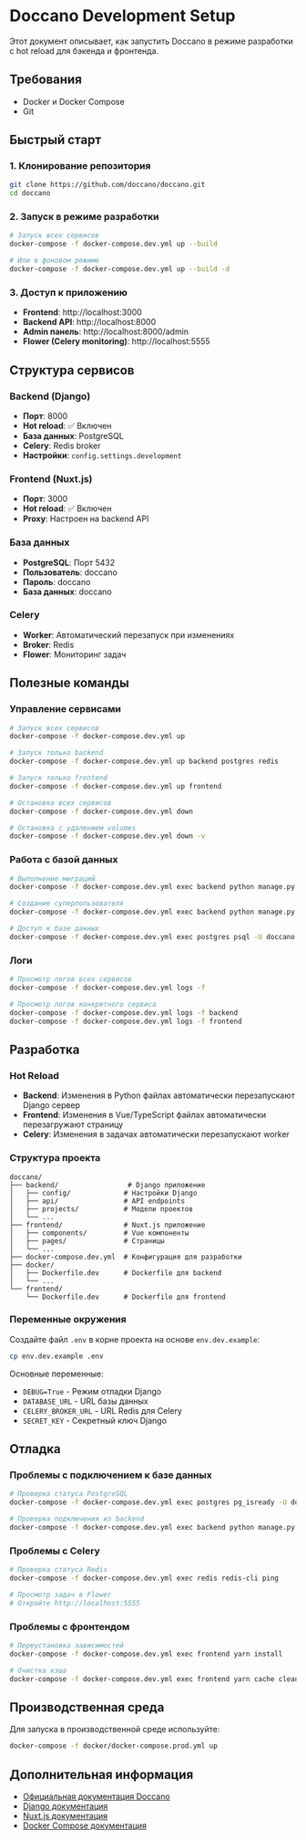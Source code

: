 # Doccano Development Setup

Этот документ описывает, как запустить Doccano в режиме разработки с hot reload для бэкенда и фронтенда.

## Требования

- Docker и Docker Compose
- Git

## Быстрый старт

### 1. Клонирование репозитория

```bash
git clone https://github.com/doccano/doccano.git
cd doccano
```

### 2. Запуск в режиме разработки

```bash
# Запуск всех сервисов
docker-compose -f docker-compose.dev.yml up --build

# Или в фоновом режиме
docker-compose -f docker-compose.dev.yml up --build -d
```

### 3. Доступ к приложению

- **Frontend**: http://localhost:3000
- **Backend API**: http://localhost:8000
- **Admin панель**: http://localhost:8000/admin
- **Flower (Celery monitoring)**: http://localhost:5555

## Структура сервисов

### Backend (Django)
- **Порт**: 8000
- **Hot reload**: ✅ Включен
- **База данных**: PostgreSQL
- **Celery**: Redis broker
- **Настройки**: `config.settings.development`

### Frontend (Nuxt.js)
- **Порт**: 3000
- **Hot reload**: ✅ Включен
- **Proxy**: Настроен на backend API

### База данных
- **PostgreSQL**: Порт 5432
- **Пользователь**: doccano
- **Пароль**: doccano
- **База данных**: doccano

### Celery
- **Worker**: Автоматический перезапуск при изменениях
- **Broker**: Redis
- **Flower**: Мониторинг задач

## Полезные команды

### Управление сервисами

```bash
# Запуск всех сервисов
docker-compose -f docker-compose.dev.yml up

# Запуск только backend
docker-compose -f docker-compose.dev.yml up backend postgres redis

# Запуск только frontend
docker-compose -f docker-compose.dev.yml up frontend

# Остановка всех сервисов
docker-compose -f docker-compose.dev.yml down

# Остановка с удалением volumes
docker-compose -f docker-compose.dev.yml down -v
```

### Работа с базой данных

```bash
# Выполнение миграций
docker-compose -f docker-compose.dev.yml exec backend python manage.py migrate

# Создание суперпользователя
docker-compose -f docker-compose.dev.yml exec backend python manage.py createsuperuser

# Доступ к базе данных
docker-compose -f docker-compose.dev.yml exec postgres psql -U doccano -d doccano
```

### Логи

```bash
# Просмотр логов всех сервисов
docker-compose -f docker-compose.dev.yml logs -f

# Просмотр логов конкретного сервиса
docker-compose -f docker-compose.dev.yml logs -f backend
docker-compose -f docker-compose.dev.yml logs -f frontend
```

## Разработка

### Hot Reload

- **Backend**: Изменения в Python файлах автоматически перезапускают Django сервер
- **Frontend**: Изменения в Vue/TypeScript файлах автоматически перезагружают страницу
- **Celery**: Изменения в задачах автоматически перезапускают worker

### Структура проекта

```
doccano/
├── backend/                 # Django приложение
│   ├── config/             # Настройки Django
│   ├── api/                # API endpoints
│   ├── projects/           # Модели проектов
│   └── ...
├── frontend/               # Nuxt.js приложение
│   ├── components/         # Vue компоненты
│   ├── pages/              # Страницы
│   └── ...
├── docker-compose.dev.yml  # Конфигурация для разработки
├── docker/
│   ├── Dockerfile.dev      # Dockerfile для backend
│   └── ...
└── frontend/
    └── Dockerfile.dev      # Dockerfile для frontend
```

### Переменные окружения

Создайте файл `.env` в корне проекта на основе `env.dev.example`:

```bash
cp env.dev.example .env
```

Основные переменные:
- `DEBUG=True` - Режим отладки Django
- `DATABASE_URL` - URL базы данных
- `CELERY_BROKER_URL` - URL Redis для Celery
- `SECRET_KEY` - Секретный ключ Django

## Отладка

### Проблемы с подключением к базе данных

```bash
# Проверка статуса PostgreSQL
docker-compose -f docker-compose.dev.yml exec postgres pg_isready -U doccano

# Проверка подключения из backend
docker-compose -f docker-compose.dev.yml exec backend python manage.py dbshell
```

### Проблемы с Celery

```bash
# Проверка статуса Redis
docker-compose -f docker-compose.dev.yml exec redis redis-cli ping

# Просмотр задач в Flower
# Откройте http://localhost:5555
```

### Проблемы с фронтендом

```bash
# Переустановка зависимостей
docker-compose -f docker-compose.dev.yml exec frontend yarn install

# Очистка кэша
docker-compose -f docker-compose.dev.yml exec frontend yarn cache clean
```

## Производственная среда

Для запуска в производственной среде используйте:

```bash
docker-compose -f docker/docker-compose.prod.yml up
```

## Дополнительная информация

- [Официальная документация Doccano](https://doccano.github.io/doccano/)
- [Django документация](https://docs.djangoproject.com/)
- [Nuxt.js документация](https://nuxtjs.org/)
- [Docker Compose документация](https://docs.docker.com/compose/)
